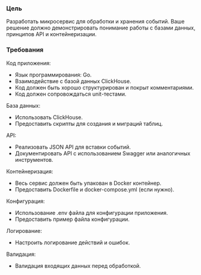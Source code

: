 ### Цель

Разработать микросервис для обработки и хранения событий. Ваше решение должно демонстрировать понимание работы с базами данных, принципов API и контейнеризации.

### Требования

Код приложения:

- Язык программирования: Go.
- Взаимодействие с базой данных ClickHouse.
- Код должен быть хорошо структурирован и покрыт комментариями.
- Код должен сопровождаться unit-тестами.

База данных:

- Использовать ClickHouse.
- Предоставить скрипты для создания и миграций таблиц.

API:

- Реализовать JSON API для вставки событий.
- Документировать API с использованием Swagger или аналогичных инструментов.

Контейнеризация:

- Весь сервис должен быть упакован в Docker контейнер.
- Предоставить Dockerfile и docker-compose.yml (если нужно).

Конфигурация:

- Использование .env файла для конфигурации приложения.
- Предоставить пример файла конфигурации.

Логирование:

- Настроить логирование действий и ошибок.

Валидация:

- Валидация входящих данных перед обработкой.
